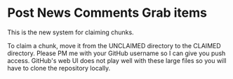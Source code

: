 # Post News Comments Grab items

This is the new system for claiming chunks.

To claim a chunk, move it from the UNCLAIMED directory to the CLAIMED directory. Please PM me with your GitHub username so I can give you push access. GitHub's web UI does not play well with these large files so you will have to clone the repository locally.
